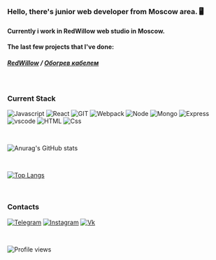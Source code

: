 ### Hello, there's junior web developer from Moscow area. 🖥️

#### Currently i work in RedWillow web studio in Moscow.
#### The last few projects that I've done:
##### [RedWillow](https://redwillow.ru) / [Обогрев кабелем](https://mskobogrev.ru)

<br>

### Current Stack

![Javascript](https://img.shields.io/badge/-JavaScript-232323?style=flat-square&logo=javascript)
![React](https://img.shields.io/badge/-React-232323?style=flat-square&logo=react)
![GIT](https://img.shields.io/badge/-Git-232323?style=flat-square&logo=git)
![Webpack](https://img.shields.io/badge/-Webpack-232323?style=flat-square&logo=webpack)
![Node](https://img.shields.io/badge/-Node.js-232323?style=flat-square&logo=node.js)
![Mongo](https://img.shields.io/badge/-Mongo-232323?style=flat-square&logo=mongodb)
![Express](https://img.shields.io/badge/-Express-232323?style=flat-square&logo=express)
![vscode](https://img.shields.io/badge/-VSCode-232323?style=flat-square&logo=visualstudio)
![HTML](https://img.shields.io/badge/-HTML-232323?style=flat-square&logo=html5)
![Css](https://img.shields.io/badge/-CSS-232323?style=flat-square&logo=css3)

<br>

![Anurag's GitHub stats](https://github-readme-stats.vercel.app/api?username=space900&show_icons=true&custom_title=Space900'th)

<br>

[![Top Langs](https://github-readme-stats.vercel.app/api/top-langs/?username=space900&layout=compact)](https://github.com/anuraghazra/github-readme-stats)

<br> 

### Contacts


[![Telegram](https://img.shields.io/badge/-Telegram-454545?style=flat-square&logo=telegram)](https://t.me/beyond900)
[![Instagram](https://img.shields.io/badge/-Instagram-454545?style=flat-square&logo=instagram)](https://www.instagram.com/beyondmyspace)
[![Vk](https://img.shields.io/badge/-vk-454545?style=flat-square&logo=vk)](https://vk.com/hnykin_andrey)



<br>


![Profile views](https://gpvc.arturio.dev/space900)